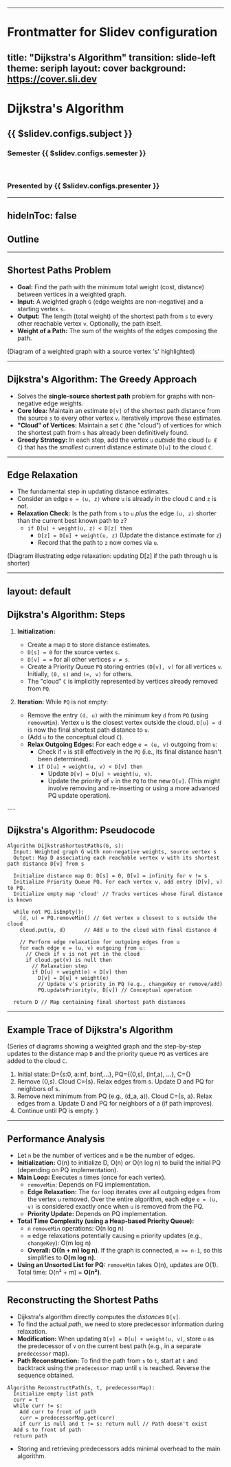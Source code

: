 
---
# Frontmatter for Slidev configuration
title: "Dijkstra's Algorithm"
transition: slide-left
theme: seriph
layout: cover
background: https://cover.sli.dev
---

# Dijkstra's Algorithm
## {{ $slidev.configs.subject }}
### Semester {{ $slidev.configs.semester }}
<br>

### Presented by {{ $slidev.configs.presenter }}



---
hideInToc: false
---

## Outline

<toc mode="onlySiblings" minDepth="2" columns="1"/>

---


## Shortest Paths Problem

* **Goal:** Find the path with the minimum total weight (cost, distance) between vertices in a weighted graph.
* **Input:** A weighted graph `G` (edge weights are non-negative) and a starting vertex `s`.
* **Output:** The length (total weight) of the shortest path from `s` to every other reachable vertex `v`. Optionally, the path itself.
* **Weight of a Path:** The sum of the weights of the edges composing the path.

(Diagram of a weighted graph with a source vertex 's' highlighted)

---

## Dijkstra's Algorithm: The Greedy Approach

* Solves the **single-source shortest path** problem for graphs with non-negative edge weights.
* **Core Idea:** Maintain an estimate `D[v]` of the shortest path distance from the source `s` to every other vertex `v`. Iteratively improve these estimates.
* **"Cloud" of Vertices:** Maintain a set `C` (the "cloud") of vertices for which the shortest path from `s` has already been definitively found.
* **Greedy Strategy:** In each step, add the vertex `u` *outside* the cloud (`u ∉ C`) that has the *smallest* current distance estimate `D[u]` to the cloud `C`.

---

## Edge Relaxation

* The fundamental step in updating distance estimates.
* Consider an edge `e = (u, z)` where `u` is already in the cloud `C` and `z` is not.
* **Relaxation Check:** Is the path from `s` to `u` *plus* the edge `(u, z)` shorter than the current best known path to `z`?
    * `if D[u] + weight(u, z) < D[z] then`
        * `D[z] = D[u] + weight(u, z)` (Update the distance estimate for `z`)
        * Record that the path to `z` now comes via `u`.

(Diagram illustrating edge relaxation: updating D[z] if the path through u is shorter)

---
layout: default
---

## Dijkstra's Algorithm: Steps

<transform scale="0.7">

1.  **Initialization:**
    * Create a map `D` to store distance estimates.
    * `D[s] = 0` for the source vertex `s`.
    * `D[v] = ∞` for all other vertices `v ≠ s`.
    * Create a Priority Queue `PQ` storing entries `(D[v], v)` for all vertices `v`. Initially, `(0, s)` and `(∞, v)` for others.
    * The "cloud" `C` is implicitly represented by vertices already removed from `PQ`.

2.  **Iteration:** While `PQ` is not empty:
    * Remove the entry `(d, u)` with the minimum key `d` from `PQ` (using `removeMin`). Vertex `u` is the closest vertex outside the cloud. `D[u] = d` is now the final shortest path distance to `u`.
    * (Add `u` to the conceptual cloud `C`).
    * **Relax Outgoing Edges:** For each edge `e = (u, v)` outgoing from `u`:
        * Check if `v` is still effectively in the `PQ` (i.e., its final distance hasn't been determined).
        * `if D[u] + weight(u, v) < D[v] then`
            * Update `D[v] = D[u] + weight(u, v)`.
            * Update the priority of `v` in the `PQ` to the new `D[v]`. (This might involve removing and re-inserting or using a more advanced PQ update operation).

</transform>
---

## Dijkstra's Algorithm: Pseudocode

```text
Algorithm DijkstraShortestPaths(G, s):
  Input: Weighted graph G with non-negative weights, source vertex s
  Output: Map D associating each reachable vertex v with its shortest path distance D[v] from s

  Initialize distance map D: D[s] = 0, D[v] = infinity for v != s
  Initialize Priority Queue PQ. For each vertex v, add entry (D[v], v) to PQ.
  Initialize empty map 'cloud' // Tracks vertices whose final distance is known

  while not PQ.isEmpty():
    (d, u) = PQ.removeMin() // Get vertex u closest to s outside the cloud
    cloud.put(u, d)      // Add u to the cloud with final distance d

    // Perform edge relaxation for outgoing edges from u
    for each edge e = (u, v) outgoing from u:
      // Check if v is not yet in the cloud
      if cloud.get(v) is null then
        // Relaxation step
        if D[u] + weight(e) < D[v] then
          D[v] = D[u] + weight(e)
          // Update v's priority in PQ (e.g., changeKey or remove/add)
          PQ.updatePriority(v, D[v]) // Conceptual operation

  return D // Map containing final shortest path distances

```

---

## Example Trace of Dijkstra's Algorithm

(Series of diagrams showing a weighted graph and the step-by-step updates to the distance map `D` and the priority queue `PQ` as vertices are added to the cloud `C`.

1.  Initial state: D={s:0, a:inf, b:inf,...}, PQ={(0,s), (inf,a), ...}, C={}
2.  Remove (0,s). Cloud C={s}. Relax edges from s. Update D and PQ for neighbors of s.
3.  Remove next minimum from PQ (e.g., (d_a, a)). Cloud C={s, a}. Relax edges from a. Update D and PQ for neighbors of a (if path improves).
4.  Continue until PQ is empty.
)

---

## Performance Analysis

* Let `n` be the number of vertices and `m` be the number of edges.
* **Initialization:** O(n) to initialize D, O(n) or O(n log n) to build the initial PQ (depending on PQ implementation).
* **Main Loop:** Executes `n` times (once for each vertex).
    * `removeMin`: Depends on PQ implementation.
    * **Edge Relaxation:** The `for` loop iterates over all outgoing edges from the vertex `u` removed. Over the entire algorithm, each edge `e = (u, v)` is considered exactly once when `u` is removed from the PQ.
    * **Priority Update:** Depends on PQ implementation.
* **Total Time Complexity (using a Heap-based Priority Queue):**
    * `n` `removeMin` operations: O(n log n)
    * `m` edge relaxations potentially causing `m` priority updates (e.g., `changeKey`): O(m log n)
    * **Overall: O((n + m) log n)**. If the graph is connected, `m >= n-1`, so this simplifies to **O(m log n)**.
* **Using an Unsorted List for PQ:** `removeMin` takes O(n), updates are O(1). Total time: O(n² + m) = **O(n²)**.

---

## Reconstructing the Shortest Paths

* Dijkstra's algorithm directly computes the *distances* `D[v]`.
* To find the actual *path*, we need to store predecessor information during relaxation.
* **Modification:** When updating `D[v] = D[u] + weight(u, v)`, store `u` as the predecessor of `v` on the current best path (e.g., in a separate `predecessor` map).
* **Path Reconstruction:** To find the path from `s` to `t`, start at `t` and backtrack using the `predecessor` map until `s` is reached. Reverse the sequence obtained.

```text
Algorithm ReconstructPath(s, t, predecessorMap):
  Initialize empty list path
  curr = t
  while curr != s:
    Add curr to front of path
    curr = predecessorMap.get(curr)
    if curr is null and t != s: return null // Path doesn't exist
  Add s to front of path
  return path

```

* Storing and retrieving predecessors adds minimal overhead to the main algorithm.
